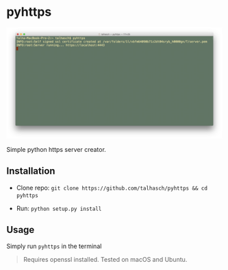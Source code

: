 # pyhttps

![screenshot](screenshot.png)

Simple python https server creator.

## Installation

- Clone repo: `git clone https://github.com/talhasch/pyhttps && cd pyhttps`

- Run: `python setup.py install`

## Usage

Simply run `pyhttps` in the terminal

> Requires openssl installed. Tested on macOS and Ubuntu.
